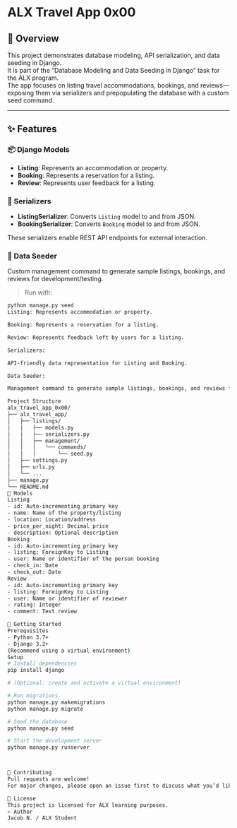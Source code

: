 # ALX Travel App 0x00

## 🧭 Overview
This project demonstrates database modeling, API serialization, and data seeding in Django.  
It is part of the “Database Modeling and Data Seeding in Django” task for the ALX program.  
The app focuses on listing travel accommodations, bookings, and reviews—exposing them via serializers and prepopulating the database with a custom seed command.

---

## ✨ Features

### 📦 Django Models
- **Listing**: Represents an accommodation or property.
- **Booking**: Represents a reservation for a listing.
- **Review**: Represents user feedback for a listing.

### 🔗 Serializers
- **ListingSerializer**: Converts `Listing` model to and from JSON.
- **BookingSerializer**: Converts `Booking` model to and from JSON.

These serializers enable REST API endpoints for external interaction.

### 🌱 Data Seeder
Custom management command to generate sample listings, bookings, and reviews for development/testing.

> Run with:
```bash
python manage.py seed
Listing: Represents accommodation or property.

Booking: Represents a reservation for a listing.

Review: Represents feedback left by users for a listing.

Serializers:

API-friendly data representation for Listing and Booking.

Data Seeder:

Management command to generate sample listings, bookings, and reviews for development/testing.

Project Structure
alx_travel_app_0x00/
├── alx_travel_app/
│   ├── listings/
│   │   ├── models.py
│   │   ├── serializers.py
│   │   ├── management/
│   │   │   └── commands/
│   │   │       └── seed.py
│   ├── settings.py
│   ├── urls.py
│   └── ...
├── manage.py
└── README.md
🧩 Models
Listing
- id: Auto-incrementing primary key
- name: Name of the property/listing
- location: Location/address
- price_per_night: Decimal price
- description: Optional description
Booking
- id: Auto-incrementing primary key
- listing: ForeignKey to Listing
- user: Name or identifier of the person booking
- check_in: Date
- check_out: Date
Review
- id: Auto-incrementing primary key
- listing: ForeignKey to Listing
- user: Name or identifier of reviewer
- rating: Integer
- comment: Text review

🚀 Getting Started
Prerequisites
- Python 3.7+
- Django 3.2+
(Recommend using a virtual environment)
Setup
# Install dependencies
pip install django

# (Optional: create and activate a virtual environment)

# Run migrations
python manage.py makemigrations
python manage.py migrate

# Seed the database
python manage.py seed

# Start the development server
python manage.py runserver



🤝 Contributing
Pull requests are welcome!
For major changes, please open an issue first to discuss what you’d like to improve.

📄 License
This project is licensed for ALX learning purposes.
✍️ Author
Jacob N. / ALX Student


